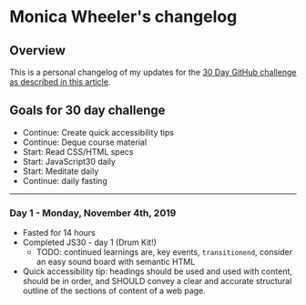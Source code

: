 # Monica Wheeler's changelog

## Overview

This is a personal changelog of my updates for the [30 Day GitHub challenge as described in this article](https://medium.com/@docix/github-30-day-challenge-7eaac41e4176). 

## Goals for 30 day challenge

- Continue: Create quick accessibility tips
- Continue: Deque course material
- Start: Read CSS/HTML specs
- Start: JavaScript30 daily
- Start: Meditate daily
- Continue: daily fasting 

---

### Day 1 - Monday, November 4th, 2019

- Fasted for 14 hours 
- Completed JS30 - day 1 (Drum Kit!) 
  - TODO: continued learnings are, key events, `transitionend`, consider an easy sound board with semantic HTML
- Quick accessibility tip: headings should be used and used with content, should be in order, and SHOULD convey a clear and accurate structural outline of the sections of content of a web page.
